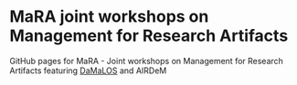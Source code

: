 # MaRA joint workshops on Management for Research Artifacts

GitHub pages for MaRA - Joint workshops on Management for Research Artifacts featuring [DaMaLOS](https://zbmed.github.io/damalos) and AIRDeM